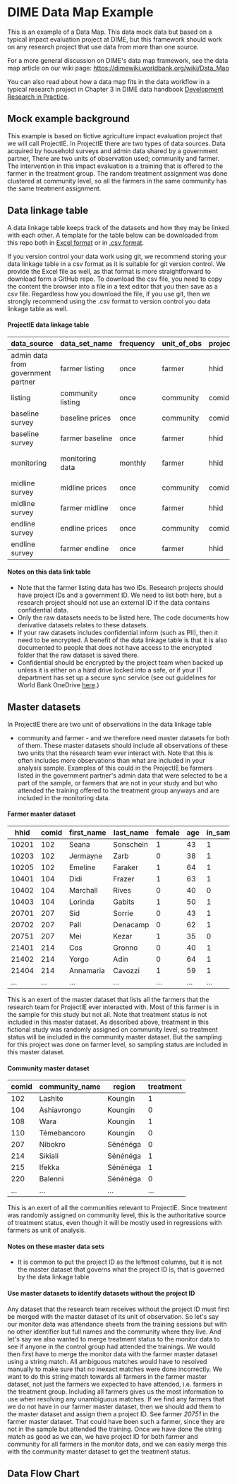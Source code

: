 # DIME Data Map Example

This is an example of a Data Map.
This data mock data but based on a typical impact evaluation project at DIME,
but this framework should work on any research project
that use data from more than one source.

For a more general discussion on DIME's data map framework,
see the data map article on our wiki page: https://dimewiki.worldbank.org/wiki/Data_Map

You can also read about how a data map fits in the data workflow
in a typical research project in Chapter 3 in DIME data handbook
[Development Research in Practice](https://worldbank.github.io/dime-data-handbook/).

## Mock example background

This example is based on fictive agriculture impact evaluation project that we will call ProjectIE.
In ProjectIE there are two types of data sources.
Data acquired by household surveys and admin data shared by a government partner,
There are two units of observation used; community and farmer.
The intervention in this impact evaluation is a training that is offered to the farmer in the treatment group.
The random treatment assignment was done clustered at community level,
so all the farmers in the same community has the same treatment assignment.

## Data linkage table

A data linkage table keeps track of the datasets and how they may be linked with each other.
A template for the table below can be downloaded from this repo both in
[Excel format](https://github.com/worldbank/dime-standards/blob/data-map/dime-coding-standards/data-map/templates/data-linkage-table-template.xlsx?raw=true)
or in [.csv format](https://github.com/worldbank/dime-standards/blob/data-map/dime-coding-standards/data-map/templates/data-linkage-table-template.csv?raw=true).

If you version control your data work using git,
we recommend storing your data linkage table in a csv format as it is suitable for git version control.
We provide the Excel file as well,
as that format is more straightforward to download form a GitHub repo.
To download the csv file,
you need to copy the content the browser into a file in a text editor
that you then save as a csv file.
Regardless how you download the file,
if you use git, then we strongly recommend using the .csv format
to version control you data linkage table as well.

#### ProjectIE data linkage table

| data_source                        | data_set_name     | frequency | unit_of_obs | project_id | alternative_id | one_to_many_id | many_to_one_id | file_location                                | raw_backup_location_1                             | raw_backup_location_2                     | notes |
|------------------------------------|-------------------|-----------|-------------|------------|----------------|----------------|----------------|----------------------------------------------|---------------------------------------------------|-------------------------------------------|-------|
| admin data from government partner | farmer listing    | once      | farmer      | hhid       | gov_hh_id      |                | comid          | data/encrypted/admindata/farmers.xlsx        | OneDrive : projectIE/data/farmers.xlsx            | Backed up with partner                    |       |
| listing                            | community listing | once      | community   | comid      |                |                | hhid           | data/listing/communities.csv                 | OneDrive : projectIE/data/communities.csv         | Hard drive labeled ProjectIE in PI's safe |       |
| baseline survey                    | baseline prices   | once      | community   | comid      |                |                | hhid           | data/baseline/raw/bl-price-survey.csv        | OneDrive : projectIE/data/bl-price-survey.csv     | Same as _community listing_ data          |       |
| baseline survey                    | farmer baseline   | once      | farmer      | hhid       |                | comid          |                | data/encrypted/baseline/raw/bl-hh-survey.csv | OneDrive : projectIE/data/bl-hh-survey.csv        | Same as _community listing_ data          |       |
| monitoring                         | monitoring data   | monthly   | farmer      | hhid       |                | comid          |                | data/monitoring/training-attendence.csv      | OneDrive : projectIE/data/training-attendence.csv | Same as _community listing_ data          |       |
| midline survey                     | midline prices    | once      | community   | comid      |                |                | hhid           | data/midline/raw/ml-prices-survey.csv        | OneDrive : projectIE/data/ml-prices-survey.csv    | Same as _community listing_ data          |       |
| midline survey                     | farmer midline    | once      | farmer      | hhid       |                | comid          |                | data/encrypted/midline/raw/ml-hh-survey.csv  | OneDrive : projectIE/data/ml-hh-survey.csv        | Same as _community listing_ data          |       |
| endline survey                     | endline prices    | once      | community   | comid      |                |                | hhid           | data/endline/raw/el-prices-survey.csv        | OneDrive : projectIE/data/el-prices-survey.csv    | Same as _community listing_ data          |       |
| endline survey                     | farmer endline    | once      | farmer      | hhid       |                | comid          |                | data/encrypted/endline/raw/el-hh-survey.csv  | OneDrive : projectIE/data/el-hh-survey.csv        | Same as _community listing_ data          |       |

#### Notes on this data link table

* Note that the farmer listing data has two IDs.
Research projects should have project IDs and a government ID. We need to list both here,
but a research project should not use an external ID if the data contains confidential data.
* Only the raw datasets needs to be listed here.
The code documents how derivative datasets relates to these datasets.
* If your raw datasets includes confidential inform (such as PII), then it need to be encrypted.
A benefit of the data linkage table is that
it is also documented to people that does not have access to the encrypted folder
that the raw dataset is saved there.
* Confidential should be encrypted by the project team when backed up
unless it is either on a hard drive locked into a safe,
or if your IT department has set up a secure sync service
(see out guidelines for World Bank OneDrive
[here](https://github.com/worldbank/dime-standards/blob/master/dime-research-standards/pillar-4-data-security/data-security-resources/onedrive-backup-guidelines.md).)

## Master datasets

In ProjectIE there are two unit of observations in the data linkage table
- community and farmer -
and we therefore need master datasets for both of them.
These master datasets should include all observations of these two units
that the research team ever interact with.
Note that this is often includes more observations than what are included in your analysis sample.
Examples of this could in the ProjectIE be farmers listed in the government partner's admin data
that were selected to be a part of the sample,
or farmers that are not in your study and but who attended the training
offered to the treatment group anyways and are included in the monitoring data.

#### Farmer master dataset

| hhid  | comid | first_name | last_name | female | age | in_sample | attended_training |
|-------|-------|------------|-----------|--------|-----|-----------|-------------------|
| 10201 | 102   | Seana      | Sonschein | 1      | 43  | 1         | 1                 |
| 10203 | 102   | Jermayne   | Zarb      | 0      | 38  | 1         | 0                 |
| 10205 | 102   | Emeline    | Faraker   | 1      | 64  | 1         | 1                 |
| 10401 | 104   | Didi       | Frazer    | 1      | 63  | 1         | 0                 |
| 10402 | 104   | Marchall   | Rives     | 0      | 40  | 0         | 0                 |
| 10403 | 104   | Lorinda    | Gabits    | 1      | 50  | 1         | 1                 |
| 20701 | 207   | Sid        | Sorrie    | 0      | 43  | 1         | 0                 |
| 20702 | 207   | Pall       | Denacamp  | 0      | 62  | 1         | 0                 |
| 20751 | 207   | Mei        | Kezar     | 1      | 35  | 0         | 1                 |
| 21401 | 214   | Cos        | Gronno    | 0      | 40  | 1         | 1                 |
| 21402 | 214   | Yorgo      | Adin      | 0      | 64  | 1         | 1                 |
| 21404 | 214   | Annamaria  | Cavozzi   | 1      | 59  | 1         | 0                 |
| …     | …     | …          | …         | …      | …   | …         | …                 |

This is an exert of the master dataset that lists all the farmers that
the research team for ProjectIE ever interacted with.
Most of this farmer is in the sample for this study but not all.
Note that treatment status is not included in this master dataset.
As described above,
treatment in this fictional study was randomly assigned on community level,
so treatment status will be included in the community master dataset.
But the sampling for this project was done on farmer level,
so sampling status are included in this master dataset.

#### Community master dataset

| comid | community_name | region   | treatment |
|-------|----------------|----------|-----------|
| 102   | Lashite        | Koungin  | 1         |
| 104   | Ashiavrongo    | Koungin  | 0         |
| 108   | Wara           | Koungin  | 1         |
| 110   | Témebancoro    | Koungin  | 0         |
| 207   | Nibokro        | Sénénéga | 0         |
| 214   | Sikiali        | Sénénéga | 1         |
| 215   | Ifekka         | Sénénéga | 1         |
| 220   | Balenni        | Sénénéga | 0         |
| …     | …              | …        | …         |

This is an exert of all the communities relevant to ProjectIE.
Since treatment was randomly assigned on community level,
this is  the authoritative source of treatment status,
even though it will be mostly used in regressions with farmers as unit of analysis.

#### Notes on these master data sets

* It is common to put the project ID as the leftmost columns,
but it is  not the master dataset that governs what the project ID is,
that is governed by the data linkage table

#### Use master datasets to identify datasets without the project ID

Any dataset that the research team receives without the project ID
must first be merged with the master dataset of its unit of observation.
So let's say our monitor data was attendance sheets from the training sessions
but with no other identifier but full names and the community where they live.
And let's say we also wanted to merge treatment status to the monitor data
to see if anyone in the control group had attended the trainings.
We would then first have to merge the monitor data with the farmer master dataset
using a string match.
All ambiguous matches would have to resolved manually to make sure that
no inexact matches were done incorrectly.
We want to do this string match towards all farmers in the farmer master dataset,
not just the farmers we expected to have attended,
i.e. farmers in the treatment group.
Including all farmers gives us the most information to use
when resolving any unambiguous matches.
If we find any farmers that we do not have in our farmer master dataset,
then we should add them to the master dataset and assign them a project ID.
See farmer _20751_ in the farmer master dataset.
That could have been such a farmer,
since they are not in the sample but attended the training.
Once we have done the string match as good as we can,
we have project ID for both farmer and community for all farmers in the monitor data,
and we can easily merge this with the community master dataset to get the treatment status.

## Data Flow Chart
